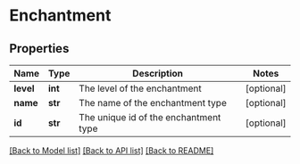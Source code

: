 # Enchantment

## Properties
Name | Type | Description | Notes
------------ | ------------- | ------------- | -------------
**level** | **int** | The level of the enchantment | [optional] 
**name** | **str** | The name of the enchantment type | [optional] 
**id** | **str** | The unique id of the enchantment type | [optional] 

[[Back to Model list]](../README.md#documentation-for-models) [[Back to API list]](../README.md#documentation-for-api-endpoints) [[Back to README]](../README.md)


